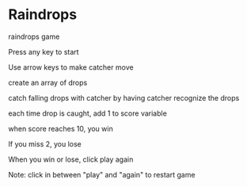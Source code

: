 Raindrops
=========

raindrops game

Press any key to start

Use arrow keys to make catcher move

create an array of drops

catch falling drops with catcher by having catcher recognize the drops

each time drop is caught, add 1 to score variable

when score reaches 10, you win

If you miss 2, you lose

When you win or lose, click play again

Note: click in between "play" and "again" to restart game 
